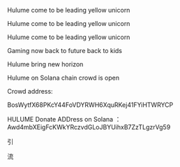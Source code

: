 Hulume come to be leading yellow unicorn

Hulume come to be leading yellow unicorn


Hulume come to be leading yellow unicorn




Gaming now  back to future back to kids

 


Hulume bring new horizon
 




Hulume on Solana chain crowd is open



Crowd address:

BosWytfX68PKcY44FoVDYRWH6XquRKej41FYiHTWRYCP  



HULUME Donate ADDress on Solana ：Awd4mbXEigFcKWkYRczvdGLoJBYUihxB7ZzTLgzrVg59





 



   引 
   
   流 


 
